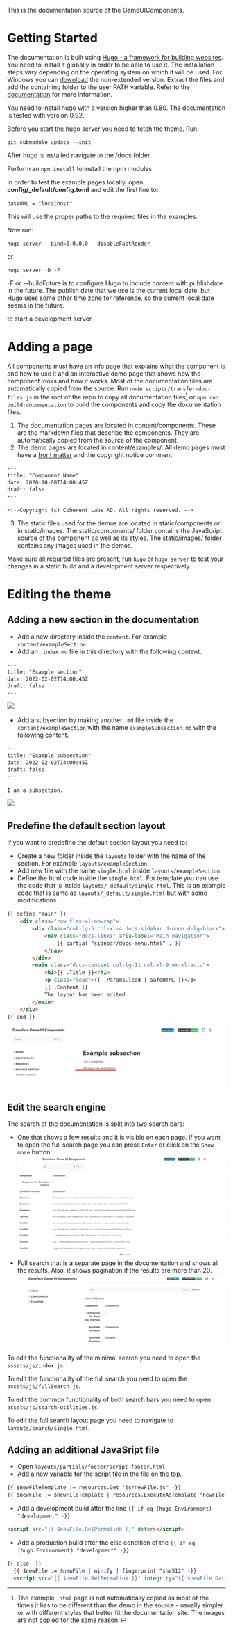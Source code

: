 This is the documentation source of the GameUIComponents.

# Getting Started

The documentation is built using [Hugo - a framework for building websites](https://gohugo.io/). You need to install it globally in order to be able to use it. The installation steps vary depending on the operating system on which it will be used. For Windows you can [download](https://github.com/gohugoio/hugo/releases) the non-extended version. Extract the files and add the containing folder to the user PATH variable. Refer to the [documentation](https://gohugo.io/getting-started/installing/) for more information.

You need to install hugo with a version higher than 0.80. The documentation is tested with version 0.92.

Before you start the hugo server you need to fetch the theme. Run:

```
git submodule update --init
```

After hugo is installed navigate to the /docs folder.

Perform an `npm install` to install the npm modules.

In order to test the example pages locally, open **config/_default/config.toml** and edit the first line to:

```baseURL = "localhost"```

This will use the proper paths to the required files in the examples.

Now run:

```
hugo server --bind=0.0.0.0 --disableFastRender
```

or

```
hugo server -D -F
```

 -F or --buildFuture is to configure Hugo to include content with publishdate in the future. The publish date that we use is the current local date. but Hugo uses some other time zone for reference, so the current local date seems in the future.

to start a development server.


# Adding a page

All components must have an info page that explains what the component is and how to use it and an interactive demo page that shows how the component looks and how it works. Most of the documentation files are automatically copied from the source. Run `node scripts/transfer-doc-files.js` in the root of the repo to copy all documentation files[^1] or `npm run build:documentation` to build the components and copy the documentation files.

1. The documentation pages are located in content/components. These are the markdown files that describe the components. They are automatically copied from the source of the component.
2. The demo pages are located in content/examples/. All demo pages must have a [front matter](https://gohugo.io/content-management/front-matter/) and the copyright notice comment:

~~~~{.html}
---
title: "Component Name"
date: 2020-10-08T14:00:45Z
draft: false
---

<!--Copyright (c) Coherent Labs AD. All rights reserved. -->
~~~~

3. The static files used for the demos are located in static/components or in static/images.
The static/components/ folder contains the JavaScript source of the component as well as its styles.
The static/images/ folder contains any images used in the demos.

Make sure all required files are present, run `hugo` or `hugo server` to test your changes in a
static build and a development server respectively.


[^1]: The example `.html` page is not automatically copied as most of the times
it has to be different than the demo in the source - usually simpler or with different styles that better fit
the documentation site. The images are not copied for the same reason.

# Editing the theme

## Adding a new section in the documentation

* Add a new directory inside the `content`. For example `content/exampleSection`.
* Add an `_index.md` file in this directory with the following content.
```
---
title: "Example section"
date: 2022-02-02T14:00:45Z
draft: false
---
```
![](readmeImages/newSection.png)
* Add a subsection by making another `.md` file inside the `content/exampleSection` with the name `exampleSubsection.md` with the following content.
```
---
title: "Example subsection"
date: 2022-02-02T14:00:45Z
draft: false
---

I am a subsection.
```
![](readmeImages/subsection.png)

## Predefine the default section layout

If you want to predefine the default section layout you need to:

* Create a new folder inside the `layouts` folder with the name of the section. For example `layouts/exampleSection`.
* Add new file with the name `single.html` inside `layouts/exampleSection`.
* Define the html code inside the `single.html`. For template you can use the code that is inside `layouts/_default/single.html`. This is an example code that is same as `layouts/_default/single.html` but with some modifications.
```html
{{ define "main" }}
    <div class="row flex-xl-nowrap">
        <div class="col-lg-5 col-xl-4 docs-sidebar d-none d-lg-block">
            <nav class="docs-links" aria-label="Main navigation">
                {{ partial "sidebar/docs-menu.html" . }}
            </nav>
        </div>
        <main class="docs-content col-lg-11 col-xl-9 mx-xl-auto">
            <h1>{{ .Title }}</h1>
            <p class="lead">{{ .Params.lead | safeHTML }}</p>
            {{ .Content }}
            The layout has been edited
        </main>
    </div>
{{ end }}
```
![](readmeImages/layout.png)

## Edit the search engine

The search of the documentation is split into two search bars: 
* One that shows a few results and it is visible on each page. If you want to open the full search page you can press `Enter` or click on the `Show more` button.
![](readmeImages/minimalSearch.png)
* Full search that is a separate page in the documentation and shows all the results. Also, it shows pagination if the results are more than 20.
![](readmeImages/fullSearch.png)

To edit the functionality of the minimal search you need to open the `assets/js/index.js`.

To edit the functionality of the full search you need to open the `assets/js/fullSearch.js`.

To edit the common functionality of both search bars you need to open `assets/js/search-utilities.js`.

To edit the full search layout page you need to navigate to `layouts/search/single.html`.

## Adding an additional JavaSript file

* Open `layouts/partials/footer/script-footer.html`.
* Add a new variable for the script file in the file on the top.
```html
{{ $newFileTemplate := resources.Get "js/newFile.js" -}}
{{ $newFile := $newFileTemplate | resources.ExecuteAsTemplate "newFile.js" . -}}
```
* Add a development build after the line `{{ if eq (hugo.Environment) "development" -}}`
```html
<script src="{{ $newFile.RelPermalink }}" defer></script>
```
* Add a production build after the else condition of the `{{ if eq (hugo.Environment) "development" -}}`
```html
{{ else -}}
  {{ $newFile := $newFile | minify | fingerprint "sha512" -}}
  <script src="{{ $newFile.RelPermalink }}" integrity="{{ $newFile.Data.Integrity }}" crossorigin="anonymous" defer></script>
```

